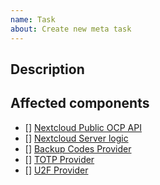 ```yaml
---
name: Task
about: Create new meta task
---
```


## Description

<!-- Describe the task -->

## Affected components

* [] [Nextcloud Public OCP API](https://github.com/nextcloud/server/tree/master/lib/public/Authentication/TwoFactorAuth)
* [] [Nextcloud Server logic](https://github.com/nextcloud/server/tree/master/lib/private/Authentication/TwoFactorAuth)
* [] [Backup Codes Provider](https://github.com/nextcloud/server/tree/master/apps/twofactor_backupcodes)
* [] [TOTP Provider](https://github.com/nextcloud/twofactor_totp)
* [] [U2F Provider](https://github.com/nextcloud/twofactor_u2f)